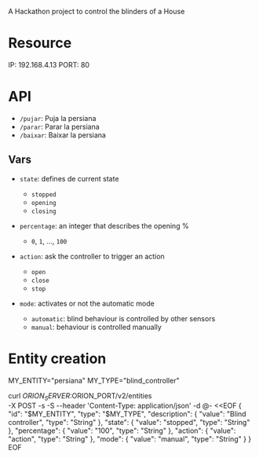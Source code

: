 A Hackathon project to control the blinders of a House

# Resource

IP: 192.168.4.13
PORT: 80

# API

- `/pujar`: Puja la persiana
- `/parar`: Parar la persiana
- `/baixar`: Baixar la persiana

## Vars

- `state`: defines de current state
  - `stopped`
  - `opening`
  - `closing`

- `percentage`: an integer that describes the opening %
  - `0`, `1`, ..., `100`
  
- `action`: ask the controller to trigger an action
  - `open`
  - `close`
  - `stop`
  
- `mode`: activates or not the automatic mode
  - `automatic`: blind behaviour is controlled by other sensors 
  - `manual`: behaviour is controlled manually


# Entity creation

MY_ENTITY="persiana"
MY_TYPE="blind_controller"

curl $ORION_SERVER:$ORION_PORT/v2/entities \
   -X POST -s -S --header  'Content-Type: application/json' -d @- <<EOF
{
  "id": "$MY_ENTITY",
  "type": "$MY_TYPE",
  "description": {
    "value": "Blind controller",
    "type": "String"
  },
  "state": {
    "value": "stopped",
    "type": "String"
  },
  "percentage": {
    "value": "100",
    "type": "String"
  },
  "action": {
    "value": "action",
    "type": "String"
  },
  "mode": {
    "value": "manual",
    "type": "String"
  }
}
EOF
